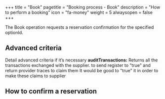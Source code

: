 +++
title = "Book"
pagetitle = "Booking process - Book"
description = "How to perform a booking"
icon = "fa-money"
weight = 5
alwaysopen = false
+++

The Book operation requests a reservation confirmation for the specified optionId.

## Advanced criteria
Detail advanced criteria if it’s necessary
**auditTransactions:** Returns all the transactions exchanged with the supplier.
to send register to "true" and return provider traces to claim them
It would be good to "true" it in order to make these claims to supplier

## How to confirm a reservation

